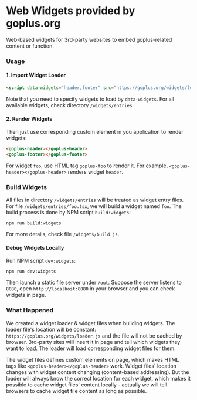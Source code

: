# Web Widgets provided by goplus.org

Web-based widgets for 3rd-party websites to embed goplus-related content or function.

### Usage

#### 1. Import Widget Loader

```html
<script data-widgets="header,footer" src="https://goplus.org/widgets/loader.js"></script>
```

Note that you need to specify widgets to load by `data-widgets`. For all available widgets, check directory `/widgets/entries`.

#### 2. Render Widgets

Then just use corresponding custom element in you application to render widgets:

```html
<goplus-header></goplus-header>
<goplus-footer></goplus-footer>
```

For widget `foo`, use HTML tag `goplus-foo` to render it. For example, `<goplus-header></goplus-header>` renders widget `header`.

### Build Widgets

All files in directory `/widgets/entries` will be treated as widget entry files. For file `/widgets/entries/foo.tsx`, we will build a widget named `foo`. The build process is done by NPM script `build:widgets`:

```shell
npm run build:widgets
```

For more details, check file `/widgets/build.js`.

#### Debug Widgets Locally

Run NPM script `dev:widgets`:

```shell
npm run dev:widgets
```

Then launch a static file server under `/out`. Suppose the server listens to `8080`, open `http://localhost:8080` in your browser and you can check widgets in page.

### What Happened

We created a widget loader & widget files when building widgets. The loader file's location will be constant: `https://goplus.org/widgets/loader.js` and the file will not be cached by browser. 3rd-party sites will insert it in page and tell which widgets they want to load. The loader will load corresponding widget files for them.

The widget files defines custom elements on page, which makes HTML tags like `<goplus-header></goplus-header>` work. Widget files' location changes with widget content changing (content-based addressing). But the loader will always know the correct location for each widget, which makes it possible to cache widget files' content locally - actually we will tell browsers to cache widget file content as long as possible.
